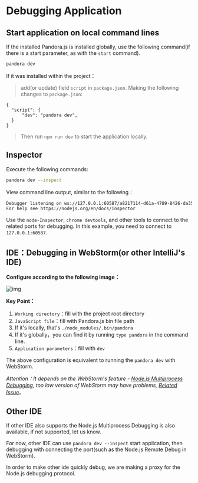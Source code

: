 # Debugging Application

## Start application on local command lines

If the installed Pandora.js is installed globally, use the following command(if there is a start parameter, as with the `start` command).

```bash
pandora dev
```

If it was installed within the project：

> add(or update) field `script` in `package.json`. Making the following changes to `package.json`:

```
{
  "script": {
      "dev": "pandora dev",
  }
}
```

> Then run `npm run dev` to start the application locally.


## Inspector

Execute the following commands:

```bash
pandora dev --inspect
```

View command line output, similar to the following：

```bash
Debugger listening on ws://127.0.0.1:60587/a8217114-d61a-4789-8426-da350a88c1da
For help see https://nodejs.org/en/docs/inspector
```

Use the `node-Inspector`, `chrome devtools`, and other tools to connect to the related ports for debugging.
In this example, you need to connect to `127.0.0.1:60587`.

## IDE：Debugging in WebStorm(or other IntelliJ's IDE)

**Configure according to the following image：**

![img](https://img.alicdn.com/tfs/TB1EY5.khTI8KJjSspiXXbM4FXa-2352-1556.png)

**Key Point：**

1. `Working directory`：fill with the project root directory
2. `JavaScript file`：fill with Pandora.js bin file path
  1. If it's locally, that's `./node_modules/.bin/pandora`
  2. If it's globally，you can find it by running `type pandora` in the command line.
3. `Application parameters`：fill with `dev`

The above configuration is equivalent to running the `pandora dev` with WebStorm.

_Attention：It depends on the WebStorm's feature - [Node.js Multiprocess Debugging](https://www.jetbrains.com/help/webstorm/running-and-debugging-node-js.html),
too low version of WebStorm may have problems, [Related Issue](https://youtrack.jetbrains.com/issue/WEB-27312)。_

## Other IDE

If other IDE also supports the Node.js Multiprocess Debugging is also available, if not supported, let us know.

For now, other IDE can use `pandora dev --inspect` start application,
then debugging with connecting the port(such as the Node.js Remote Debug in WebStorm).

In order to make other ide quickly debug, we are making a proxy for the Node.js debugging protocol.

